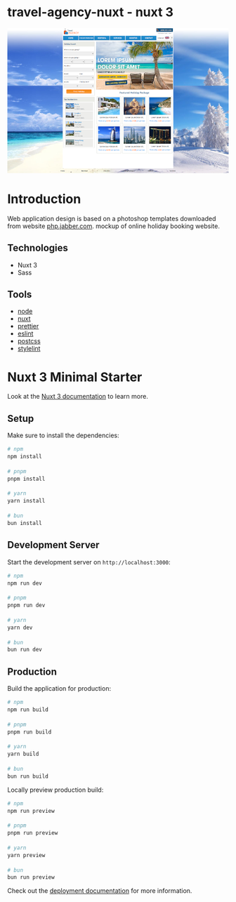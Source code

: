 
# travel-agency-nuxt - nuxt 3

![travel Agency](/travel-agency-vue.png)

# Introduction

Web application design is based on a photoshop templates downloaded from website [php.jabber.com](https://www.phpjabbers.com/). mockup of online holiday booking website.

## Technologies

- Nuxt 3
- Sass

## Tools

- [node](https://nodejs.org/en)
- [nuxt](https://nuxt.com/)
- [prettier](https://prettier.io/)
- [eslint](https://eslint.org/)
- [postcss](https://postcss.org/)
- [stylelint](https://stylelint.io/)


# Nuxt 3 Minimal Starter

Look at the [Nuxt 3 documentation](https://nuxt.com/docs/getting-started/introduction) to learn more.

## Setup

Make sure to install the dependencies:

```bash
# npm
npm install

# pnpm
pnpm install

# yarn
yarn install

# bun
bun install
```

## Development Server

Start the development server on `http://localhost:3000`:

```bash
# npm
npm run dev

# pnpm
pnpm run dev

# yarn
yarn dev

# bun
bun run dev
```

## Production

Build the application for production:

```bash
# npm
npm run build

# pnpm
pnpm run build

# yarn
yarn build

# bun
bun run build
```

Locally preview production build:

```bash
# npm
npm run preview

# pnpm
pnpm run preview

# yarn
yarn preview

# bun
bun run preview
```

Check out the [deployment documentation](https://nuxt.com/docs/getting-started/deployment) for more information.
